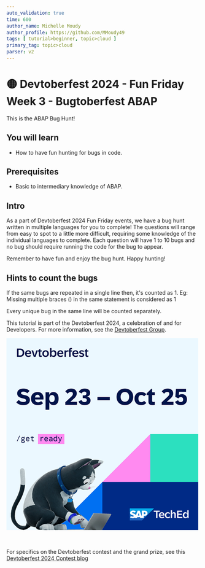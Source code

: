 ```yaml
---
auto_validation: true
time: 600
author_name: Michelle Moudy
author_profile: https://github.com/MMoudy49
tags: [ tutorial>beginner, topic>cloud ]
primary_tag: topic>cloud
parser: v2
---
```


# 🟡 Devtoberfest 2024 - Fun Friday Week 3 - Bugtoberfest ABAP
<!-- description --> This is the ABAP Bug Hunt!

## You will learn
- How to have fun hunting for bugs in code.

## Prerequisites
- Basic to intermediary knowledge of ABAP.


## Intro
As a part of Devtoberfest 2024 Fun Friday events, we have a bug hunt written in multiple languages for you to complete! The questions will range from easy to spot to a little more difficult, requiring some knowledge of the individual languages to complete. Each question will have 1 to 10 bugs and no bug should require running the code for the bug to appear.

Remember to have fun and enjoy the bug hunt. Happy hunting!

## Hints to count the bugs
If the same bugs are repeated in a single line then, it's counted as 1. 
Eg: Missing multiple braces () in the same statement is considered as 1

Every unique bug in the same line will be counted separately. 

This tutorial is part of the Devtoberfest 2024, a celebration of and for Developers. For more information, see the [Devtoberfest Group](https://groups.community.sap.com/t5/devtoberfest/gh-p/Devtoberfest).

![Devtoberfest](promo-image-kasimir-square.png)

&nbsp;

For specifics on the Devtoberfest contest and the grand prize, see this [Devtoberfest 2024 Contest blog](https://community.sap.com/t5/devtoberfest-blog-posts/devtoberfest-2024-contest/ba-p/13781593)

&nbsp;

<!-- ### Question 1 (Easy)

Find the bugs in the following code.

```
Easy ABAP Code coming soon
```
### Question 2 (Medium)

Find the bugs in the following code.

```
Medium ABAP Code coming soon
```

### Question 3 (Hard)

Find the bugs in the following code.

```
Hard ABAP Code coming soon
``` -->
